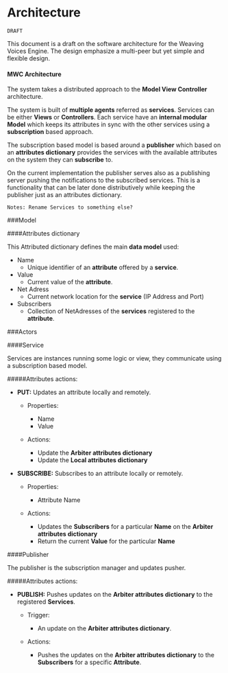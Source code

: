 Architecture
============

`DRAFT`

This document is a draft on the software architecture for the Weaving Voices Engine. The design emphasize a multi-peer but yet simple and flexible design.

#### MWC Architecture

The system takes a distributed approach to the **Model View Controller** architecture. 

The system is built of **multiple agents** referred as **services**. Services can be either **Views** or **Controllers**. Each service have an **internal modular Model** which keeps its attributes in sync with the other services using a **subscription** based approach.

The subscription based model is based around a **publisher** which based on an **attributes dictionary** provides the services with the available attributes on the system they can **subscribe** to.

On the current implementation the publisher serves also as a publishing server pushing the notifications to the subscribed services. This is a functionality that can be later done distributively while keeping the publisher just as an attributes dictionary.

`Notes: Rename Services to something else?`

###Model

####Attributes dictionary

This Attributed dictionary defines the main **data model** used:

* Name
	* Unique identifier of an **attribute** offered by a **service**.
* Value
	* Current value of the **attribute**.
* Net Adress
	* Current network location for the **service** (IP Address and Port)
* Subscribers 
	* Collection of NetAdresses of the **services** registered to the **attribute**.

###Actors

####Service

Services are instances running some logic or view, they communicate using a subscription based model.

#####Attributes actions:


* **PUT:** Updates an attribute locally and remotely.

	* Properties:
		* Name
		* Value
	
	* Actions:
		* Update the **Arbiter attributes dictionary**
		* Update the **Local attributes dictionary**

* **SUBSCRIBE:** Subscribes to an attribute locally or remotely.

	* Properties:
		* Attribute Name
	
	* Actions:
		* Updates the **Subscribers** for a particular **Name** on the **Arbiter attributes dictionary** 
		* Return the current **Value** for the particular **Name**



####Publisher

The publisher is the subscription manager and updates pusher.

#####Attributes actions:

* **PUBLISH:** Pushes updates on the **Arbiter attributes dictionary** to the registered **Services**.
			
	* Trigger:
		* An update on the **Arbiter attributes dictionary**.
	
	* Actions:
		* Pushes the updates on the **Arbiter attributes dictionary** to the **Subscribers** for a specific **Attribute**.